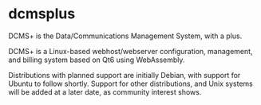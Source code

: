 # dcmsplus
DCMS+ is the Data/Communications Management System, with a plus.

DCMS+ is a Linux-based webhost/webserver configuration, management, and billing system based on Qt6 using WebAssembly.

Distributions with planned support are initially Debian, with support for Ubuntu to follow shortly. Support for other distributions, and Unix systems will be added at a later date, as community interest shows.
